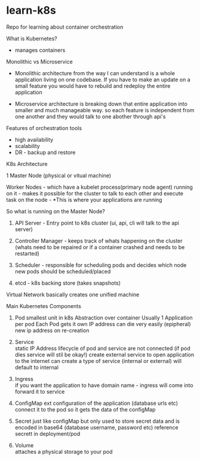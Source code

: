 # learn-k8s
Repo for learning about container orchestration

What is Kubernetes?
 - manages containers

 Monolithic vs Microservice

- Monolithic architecture from the way I can understand is a whole application living on one codebase. If you have to make an update on a small feature you would have to rebuild and redeploy the entire application

- Microservice architecture is breaking down that entire application into smaller and much manageable way. so each feature is independent from one another and they would talk to one abother through api's

Features of orchestration tools

 - high availability
 - scalability
 - DR - backup and restore

 K8s Architecture

 1 Master Node (physical or vitual machine)

 Worker Nodes - which have a kubelet process(primary node agent) running on it - makes it possible for the cluster to talk to each other and execute task on the node - *This is where your applications are running

 So what is running on the Master Node?

1. API Server - Entry point to k8s cluster (ui, api, cli will talk to the api server)

2. Controller Manager - keeps track of whats happening on the cluster (whats need to be repaired or if a container crashed and needs to be restarted)

3. Scheduler - responsible for scheduling pods and decides which node new pods should be scheduled/placed

4. etcd - k8s backing store (takes snapshots)

Virtual Network
 basically creates one unified machine

 Main Kubernetes Components

 1. Pod 
    smallest unit in k8s
    Abstraction over container
    Usually 1 Application per pod
    Each Pod gets it own IP address
    can die very easily (epipheral)
    new ip address on re-creation

2.   Service  
    static IP Address
    lifecycle of pod and service are not connected (if pod dies service will stil be okay!)
    create external service to open application to the internet
    can create a type of service (internal or external)
    will default to internal

3. Ingress    
    if you want the application to have domain name - ingress will come into forward it to service

4. ConfigMap 
    ext configuration of the application (database urls etc)
    connect it to the pod so it gets the data of the configMap

5. Secret
    just like configMap but only used to store secret data and is encoded in base64 (database username, password etc)
    reference secrett in deployment/pod

6. Volume    
    attaches a physical storage to your pod